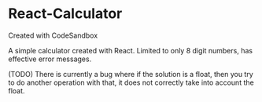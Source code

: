 # React-Calculator
Created with CodeSandbox

A simple calculator created with React. Limited to only 8 digit numbers, has effective error messages.

(TODO) There is currently a bug where if the solution is a float, then you try to do another operation with that, it does not correctly take into account the float.
